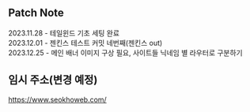 ## Patch Note

2023.11.28 - 테일윈드 기초 세팅 완료   
2023.12.01 - 젠킨스 테스트 커밋 네번째(젠킨스 out)   
2023.12.25 - 메인 배너 이미지 구상 필요, 사이트들 닉네임 별 라우터로 구분하기   

## 임시 주소(변경 예정)
https://www.seokhoweb.com/
